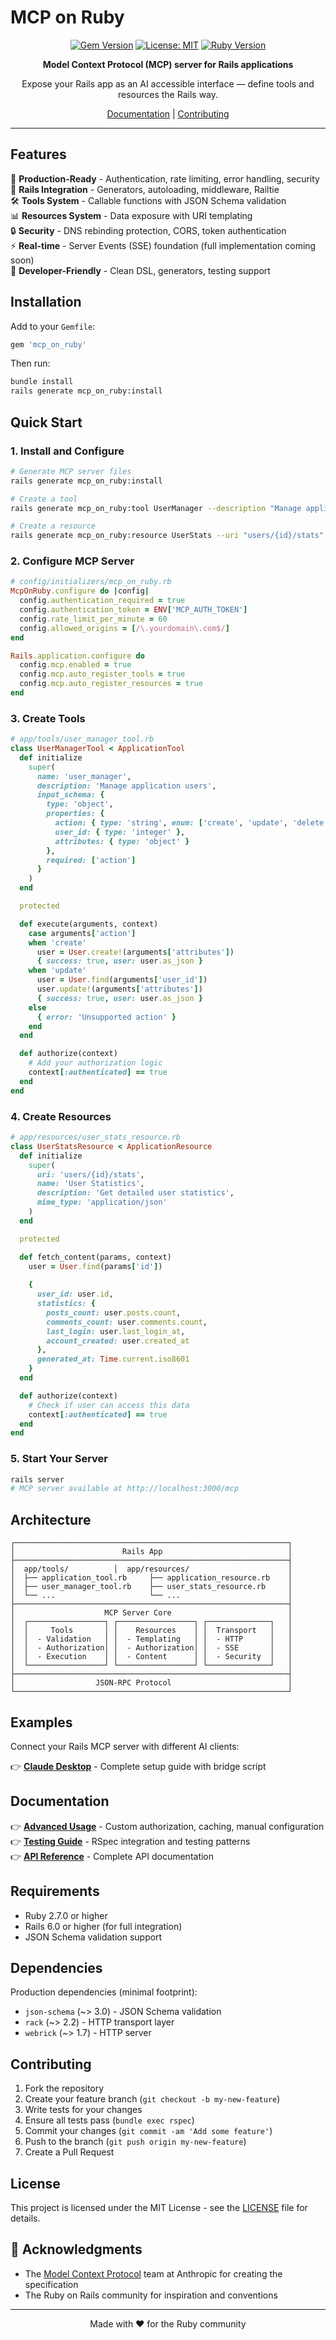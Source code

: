 # MCP on Ruby

<div align="center">

[![Gem Version](https://badge.fury.io/rb/mcp_on_ruby.svg)](https://badge.fury.io/rb/mcp_on_ruby)
[![License: MIT](https://img.shields.io/badge/License-MIT-yellow.svg)](https://opensource.org/licenses/MIT)
[![Ruby Version](https://img.shields.io/badge/Ruby-2.7%2B-red.svg)](https://www.ruby-lang.org/)

**Model Context Protocol (MCP) server for Rails applications**

Expose your Rails app as an AI accessible interface — define tools and resources the Rails way.

[Documentation](https://rubydoc.info/gems/mcp_on_ruby) | [Contributing](#contributing)

</div>

---

## Features

🚀 **Production-Ready** - Authentication, rate limiting, error handling, security  
🔧 **Rails Integration** - Generators, autoloading, middleware, Railtie  
🛠️ **Tools System** - Callable functions with JSON Schema validation  
📊 **Resources System** - Data exposure with URI templating  
🔒 **Security** - DNS rebinding protection, CORS, token authentication  
⚡ **Real-time** - Server Events (SSE) foundation (full implementation coming soon)  
🎯 **Developer-Friendly** - Clean DSL, generators, testing support  

## Installation

Add to your `Gemfile`:

```ruby
gem 'mcp_on_ruby'
```

Then run:

```bash
bundle install
rails generate mcp_on_ruby:install
```

## Quick Start

### 1. Install and Configure

```bash
# Generate MCP server files
rails generate mcp_on_ruby:install

# Create a tool
rails generate mcp_on_ruby:tool UserManager --description "Manage application users"

# Create a resource  
rails generate mcp_on_ruby:resource UserStats --uri "users/{id}/stats" --template
```

### 2. Configure MCP Server

```ruby
# config/initializers/mcp_on_ruby.rb
McpOnRuby.configure do |config|
  config.authentication_required = true
  config.authentication_token = ENV['MCP_AUTH_TOKEN']
  config.rate_limit_per_minute = 60
  config.allowed_origins = [/\.yourdomain\.com$/]
end

Rails.application.configure do
  config.mcp.enabled = true
  config.mcp.auto_register_tools = true
  config.mcp.auto_register_resources = true
end
```

### 3. Create Tools

```ruby
# app/tools/user_manager_tool.rb
class UserManagerTool < ApplicationTool
  def initialize
    super(
      name: 'user_manager',
      description: 'Manage application users',
      input_schema: {
        type: 'object',
        properties: {
          action: { type: 'string', enum: ['create', 'update', 'delete'] },
          user_id: { type: 'integer' },
          attributes: { type: 'object' }
        },
        required: ['action']
      }
    )
  end

  protected

  def execute(arguments, context)
    case arguments['action']
    when 'create'
      user = User.create!(arguments['attributes'])
      { success: true, user: user.as_json }
    when 'update'
      user = User.find(arguments['user_id'])
      user.update!(arguments['attributes'])
      { success: true, user: user.as_json }
    else
      { error: 'Unsupported action' }
    end
  end

  def authorize(context)
    # Add your authorization logic
    context[:authenticated] == true
  end
end
```

### 4. Create Resources

```ruby
# app/resources/user_stats_resource.rb
class UserStatsResource < ApplicationResource
  def initialize
    super(
      uri: 'users/{id}/stats',
      name: 'User Statistics',
      description: 'Get detailed user statistics',
      mime_type: 'application/json'
    )
  end

  protected

  def fetch_content(params, context)
    user = User.find(params['id'])
    
    {
      user_id: user.id,
      statistics: {
        posts_count: user.posts.count,
        comments_count: user.comments.count,
        last_login: user.last_login_at,
        account_created: user.created_at
      },
      generated_at: Time.current.iso8601
    }
  end

  def authorize(context)
    # Check if user can access this data
    context[:authenticated] == true
  end
end
```

### 5. Start Your Server

```bash
rails server
# MCP server available at http://localhost:3000/mcp
```

## Architecture

```
┌─────────────────────────────────────────────────────────────┐
│                        Rails App                            │
├─────────────────────────────────────────────────────────────┤
│  app/tools/          │  app/resources/                      │
│  ├── application_tool.rb     ├── application_resource.rb    │
│  ├── user_manager_tool.rb    ├── user_stats_resource.rb     │
│  └── ...                     └── ...                        │
├─────────────────────────────────────────────────────────────┤
│                    MCP Server Core                          │
│  ┌─────────────────┐ ┌─────────────────┐ ┌──────────────┐   │
│  │     Tools       │ │    Resources    │ │  Transport   │   │
│  │  - Validation   │ │  - Templating   │ │  - HTTP      │   │
│  │  - Authorization│ │  - Authorization│ │  - SSE       │   │
│  │  - Execution    │ │  - Content      │ │  - Security  │   │
│  └─────────────────┘ └─────────────────┘ └──────────────┘   │
├─────────────────────────────────────────────────────────────┤
│                  JSON-RPC Protocol                          │
└─────────────────────────────────────────────────────────────┘
```

## Examples

Connect your Rails MCP server with different AI clients:

👉 **[Claude Desktop](examples/claude/)** - Complete setup guide with bridge script

## Documentation

👉 **[Advanced Usage](docs/advanced-usage.md)** - Custom authorization, caching, manual configuration  
👉 **[Testing Guide](docs/testing.md)** - RSpec integration and testing patterns  
👉 **[API Reference](docs/api-reference.md)** - Complete API documentation


## Requirements

- Ruby 2.7.0 or higher
- Rails 6.0 or higher (for full integration)
- JSON Schema validation support

## Dependencies

Production dependencies (minimal footprint):
- `json-schema` (~> 3.0) - JSON Schema validation
- `rack` (~> 2.2) - HTTP transport layer
- `webrick` (~> 1.7) - HTTP server

## Contributing

1. Fork the repository
2. Create your feature branch (`git checkout -b my-new-feature`)
3. Write tests for your changes
4. Ensure all tests pass (`bundle exec rspec`)
5. Commit your changes (`git commit -am 'Add some feature'`)
6. Push to the branch (`git push origin my-new-feature`)
7. Create a Pull Request

## License

This project is licensed under the MIT License - see the [LICENSE](LICENSE.txt) file for details.

## 🙏 Acknowledgments

- The [Model Context Protocol](https://modelcontextprotocol.io) team at Anthropic for creating the specification
- The Ruby on Rails community for inspiration and conventions

---

<div align="center">

Made with ❤️ for the Ruby community

</div>